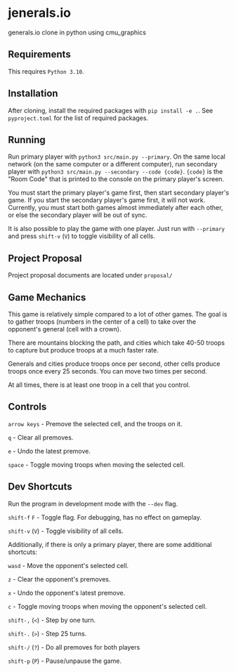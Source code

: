 # jenerals.io

generals.io clone in python using cmu_graphics

## Requirements

This requires `Python 3.10`.

## Installation

After cloning, install the required packages with `pip install -e .`.
See `pyproject.toml` for the list of required packages.

## Running

Run primary player with `python3 src/main.py --primary`. On the same local network (on the same computer or a different computer), run secondary player with `python3 src/main.py --secondary --code {code}`. `{code}` is the "Room Code" that is printed to the console on the primary player's screen.

You must start the primary player's game first, then start secondary player's game. If you start the secondary player's game first, it will not work. Currently, you must start both games almost immediately after each other, or else the secondary player will be out of sync.

It is also possible to play the game with one player. Just run with `--primary` and press `shift-v` (`V`) to toggle visibility of all cells.

## Project Proposal

Project proposal documents are located under `proposal/`

## Game Mechanics

This game is relatively simple compared to a lot of other games. The goal is to gather troops (numbers in the center of a cell) to take over the opponent's general (cell with a crown).

There are mountains blocking the path, and cities which take 40-50 troops to capture but produce troops at a much faster rate.

Generals and cities produce troops once per second, other cells produce troops once every 25 seconds. You can move two times per second.

At all times, there is at least one troop in a cell that you control.

## Controls

`arrow keys` - Premove the selected cell, and the troops on it.

`q` - Clear all premoves.

`e` - Undo the latest premove.

`space` - Toggle moving troops when moving the selected cell.

## Dev Shortcuts

Run the program in development mode with the `--dev` flag.

`shift-f` `F` - Toggle flag. For debugging, has no effect on gameplay.

`shift-v` (`V`) - Toggle visibility of all cells.

Additionally, if there is only a primary player, there are some additional shortcuts:

`wasd` - Move the opponent's selected cell.

`z` - Clear the opponent's premoves.

`x` - Undo the opponent's latest premove.

`c` - Toggle moving troops when moving the opponent's selected cell.

`shift-,` (`<`) - Step by one turn.

`shift-.` (`>`) - Step 25 turns.

`shift-/` (`?`) - Do all premoves for both players

`shift-p` (`P`) - Pause/unpause the game.
